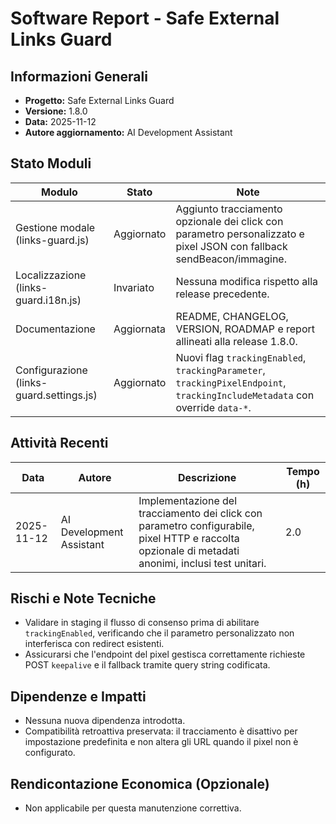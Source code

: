 # Software Report - Safe External Links Guard

## Informazioni Generali
- **Progetto:** Safe External Links Guard
- **Versione:** 1.8.0
- **Data:** 2025-11-12
- **Autore aggiornamento:** AI Development Assistant

## Stato Moduli
| Modulo | Stato | Note |
| --- | --- | --- |
| Gestione modale (links-guard.js) | Aggiornato | Aggiunto tracciamento opzionale dei click con parametro personalizzato e pixel JSON con fallback sendBeacon/immagine.
| Localizzazione (links-guard.i18n.js) | Invariato | Nessuna modifica rispetto alla release precedente.
| Documentazione | Aggiornata | README, CHANGELOG, VERSION, ROADMAP e report allineati alla release 1.8.0.
| Configurazione (links-guard.settings.js) | Aggiornato | Nuovi flag `trackingEnabled`, `trackingParameter`, `trackingPixelEndpoint`, `trackingIncludeMetadata` con override `data-*`.

## Attività Recenti
| Data | Autore | Descrizione | Tempo (h) |
| --- | --- | --- | --- |
| 2025-11-12 | AI Development Assistant | Implementazione del tracciamento dei click con parametro configurabile, pixel HTTP e raccolta opzionale di metadati anonimi, inclusi test unitari. | 2.0 |

## Rischi e Note Tecniche
- Validare in staging il flusso di consenso prima di abilitare `trackingEnabled`, verificando che il parametro personalizzato non interferisca con redirect esistenti.
- Assicurarsi che l'endpoint del pixel gestisca correttamente richieste POST `keepalive` e il fallback tramite query string codificata.

## Dipendenze e Impatti
- Nessuna nuova dipendenza introdotta.
- Compatibilità retroattiva preservata: il tracciamento è disattivo per impostazione predefinita e non altera gli URL quando il pixel non è configurato.

## Rendicontazione Economica (Opzionale)
- Non applicabile per questa manutenzione correttiva.
